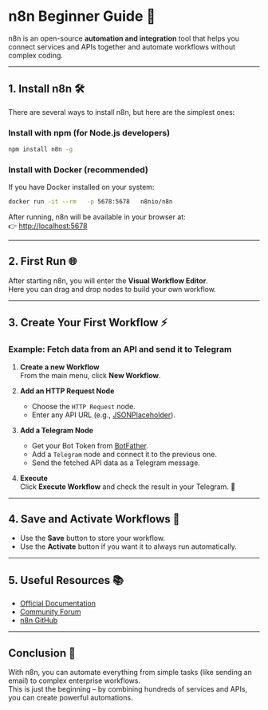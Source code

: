 # n8n Beginner Guide 🚀  

n8n is an open-source **automation and integration** tool that helps you connect services and APIs together and automate workflows without complex coding.  

---

## 1. Install n8n 🛠️  

There are several ways to install n8n, but here are the simplest ones:  

### Install with npm (for Node.js developers)  
```bash
npm install n8n -g
```

### Install with Docker (recommended)  
If you have Docker installed on your system:  
```bash
docker run -it --rm   -p 5678:5678   n8nio/n8n
```

After running, n8n will be available in your browser at:  
👉 [http://localhost:5678](http://localhost:5678)

---

## 2. First Run 🌐  

After starting n8n, you will enter the **Visual Workflow Editor**.  
Here you can drag and drop nodes to build your own workflow.  

---

## 3. Create Your First Workflow ⚡  

### Example: Fetch data from an API and send it to Telegram  

1. **Create a new Workflow**  
   From the main menu, click **New Workflow**.  

2. **Add an HTTP Request Node**  
   - Choose the `HTTP Request` node.  
   - Enter any API URL (e.g., [JSONPlaceholder](https://jsonplaceholder.typicode.com/posts)).  

3. **Add a Telegram Node**  
   - Get your Bot Token from [BotFather](https://t.me/botfather).  
   - Add a `Telegram` node and connect it to the previous one.  
   - Send the fetched API data as a Telegram message.  

4. **Execute**  
   Click **Execute Workflow** and check the result in your Telegram. 🎉  

---

## 4. Save and Activate Workflows 💾  

- Use the **Save** button to store your workflow.  
- Use the **Activate** button if you want it to always run automatically.  

---

## 5. Useful Resources 📚  

- [Official Documentation](https://docs.n8n.io/)  
- [Community Forum](https://community.n8n.io/)  
- [n8n GitHub](https://github.com/n8n-io/n8n)  

---

## Conclusion 🎯  

With n8n, you can automate everything from simple tasks (like sending an email) to complex enterprise workflows.  
This is just the beginning – by combining hundreds of services and APIs, you can create powerful automations.  
